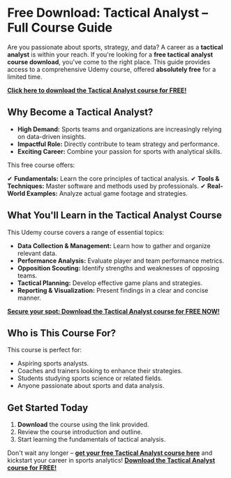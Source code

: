 # Free Download: Tactical Analyst – Full Course Guide

Are you passionate about sports, strategy, and data? A career as a **tactical analyst** is within your reach. If you're looking for a **free tactical analyst course download**, you've come to the right place. This guide provides access to a comprehensive Udemy course, offered **absolutely free** for a limited time.

[**Click here to download the Tactical Analyst course for FREE!**](https://udemywork.com/tactical-analyst)

## Why Become a Tactical Analyst?

*   **High Demand:** Sports teams and organizations are increasingly relying on data-driven insights.
*   **Impactful Role:** Directly contribute to team strategy and performance.
*   **Exciting Career:** Combine your passion for sports with analytical skills.

This free course offers:

✔ **Fundamentals:** Learn the core principles of tactical analysis.
✔ **Tools & Techniques:** Master software and methods used by professionals.
✔ **Real-World Examples:** Analyze actual game footage and strategies.

## What You'll Learn in the Tactical Analyst Course

This Udemy course covers a range of essential topics:

*   **Data Collection & Management:** Learn how to gather and organize relevant data.
*   **Performance Analysis:** Evaluate player and team performance metrics.
*   **Opposition Scouting:** Identify strengths and weaknesses of opposing teams.
*   **Tactical Planning:** Develop effective game plans and strategies.
*   **Reporting & Visualization:** Present findings in a clear and concise manner.

[**Secure your spot: Download the Tactical Analyst course for FREE NOW!**](https://udemywork.com/tactical-analyst)

## Who is This Course For?

This course is perfect for:

*   Aspiring sports analysts.
*   Coaches and trainers looking to enhance their strategies.
*   Students studying sports science or related fields.
*   Anyone passionate about sports and data analysis.

## Get Started Today

1.  **Download** the course using the link provided.
2.  Review the course introduction and outline.
3.  Start learning the fundamentals of tactical analysis.

Don't wait any longer – **[get your free Tactical Analyst course here](https://udemywork.com/tactical-analyst)** and kickstart your career in sports analytics! [**Download the Tactical Analyst course for FREE!**](https://udemywork.com/tactical-analyst)
